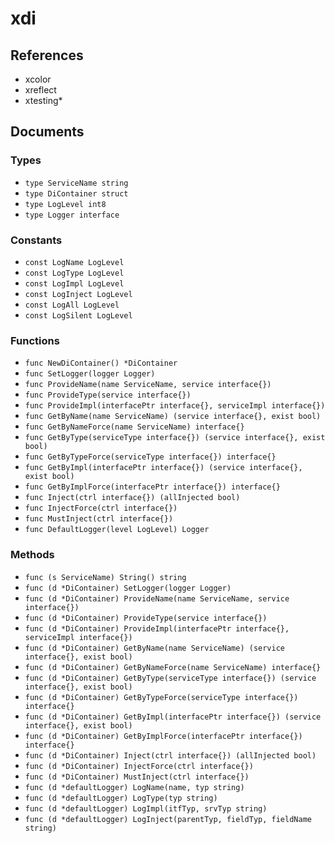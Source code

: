 # xdi

## References

+ xcolor
+ xreflect
+ xtesting*

## Documents

### Types

+ `type ServiceName string`
+ `type DiContainer struct`
+ `type LogLevel int8`
+ `type Logger interface`

### Constants

+ `const LogName LogLevel`
+ `const LogType LogLevel`
+ `const LogImpl LogLevel`
+ `const LogInject LogLevel`
+ `const LogAll LogLevel`
+ `const LogSilent LogLevel`

### Functions

+ `func NewDiContainer() *DiContainer`
+ `func SetLogger(logger Logger)`
+ `func ProvideName(name ServiceName, service interface{})`
+ `func ProvideType(service interface{})`
+ `func ProvideImpl(interfacePtr interface{}, serviceImpl interface{})`
+ `func GetByName(name ServiceName) (service interface{}, exist bool)`
+ `func GetByNameForce(name ServiceName) interface{}`
+ `func GetByType(serviceType interface{}) (service interface{}, exist bool)`
+ `func GetByTypeForce(serviceType interface{}) interface{}`
+ `func GetByImpl(interfacePtr interface{}) (service interface{}, exist bool)`
+ `func GetByImplForce(interfacePtr interface{}) interface{}`
+ `func Inject(ctrl interface{}) (allInjected bool)`
+ `func InjectForce(ctrl interface{})`
+ `func MustInject(ctrl interface{})`
+ `func DefaultLogger(level LogLevel) Logger`

### Methods

+ `func (s ServiceName) String() string`
+ `func (d *DiContainer) SetLogger(logger Logger)`
+ `func (d *DiContainer) ProvideName(name ServiceName, service interface{})`
+ `func (d *DiContainer) ProvideType(service interface{})`
+ `func (d *DiContainer) ProvideImpl(interfacePtr interface{}, serviceImpl interface{})`
+ `func (d *DiContainer) GetByName(name ServiceName) (service interface{}, exist bool)`
+ `func (d *DiContainer) GetByNameForce(name ServiceName) interface{}`
+ `func (d *DiContainer) GetByType(serviceType interface{}) (service interface{}, exist bool)`
+ `func (d *DiContainer) GetByTypeForce(serviceType interface{}) interface{}`
+ `func (d *DiContainer) GetByImpl(interfacePtr interface{}) (service interface{}, exist bool)`
+ `func (d *DiContainer) GetByImplForce(interfacePtr interface{}) interface{}`
+ `func (d *DiContainer) Inject(ctrl interface{}) (allInjected bool)`
+ `func (d *DiContainer) InjectForce(ctrl interface{})`
+ `func (d *DiContainer) MustInject(ctrl interface{})`
+ `func (d *defaultLogger) LogName(name, typ string)`
+ `func (d *defaultLogger) LogType(typ string)`
+ `func (d *defaultLogger) LogImpl(itfTyp, srvTyp string)`
+ `func (d *defaultLogger) LogInject(parentTyp, fieldTyp, fieldName string)`
